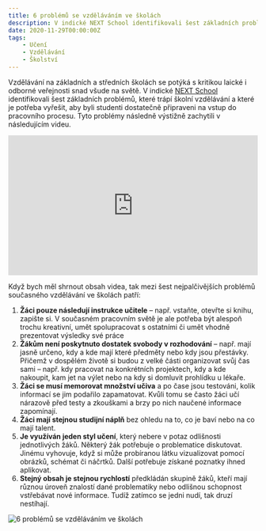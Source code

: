 ```yaml
---
title: 6 problémů se vzděláváním ve školách
description: V indické NEXT School identifikovali šest základních problémů, které trápí školní vzdělávání a které je potřeba vyřešit
date: 2020-11-29T00:00:00Z
tags:
    - Učení
    - Vzdělávání
    - Školství 
---
```

Vzdělávání na základních a středních školách se potýká s kritikou laické i odborné veřejnosti snad všude na světě. V indické [NEXT School](http://www.nextschool.org/) identifikovali šest základních problémů, které trápí školní vzdělávání a které je potřeba vyřešit, aby byli studenti dostatečně připraveni na vstup do pracovního procesu. Tyto problémy následně výstižně zachytili v následujícím videu.

<style>.embed-container { position: relative; padding-bottom: 56.25%; height: 0; overflow: hidden; max-width: 100%; } .embed-container iframe, .embed-container object, .embed-container embed { position: absolute; top: 0; left: 0; width: 100%; height: 100%; }</style><div class='embed-container'><iframe src='https://www.youtube.com/embed/okpg-lVWLbE' frameborder='0' allowfullscreen></iframe></div>

Když bych měl shrnout obsah videa, tak mezi šest nejpalčivějších problémů současného vzdělávání ve školách patří:

1. **Žáci pouze následují instrukce učitele** – např. vstaňte, otevřte si knihu, zapište si. V současném pracovním světě je ale potřeba být alespoň trochu kreativní, umět spolupracovat s ostatními či umět vhodně prezentovat výsledky své práce
2. **Žákům není poskytnuto dostatek svobody v rozhodování** – např. mají jasně určeno, kdy a kde mají které předměty nebo kdy jsou přestávky. Přičemž v dospělém životě si budou z velké části organizovat svůj čas sami – např. kdy pracovat na konkrétních projektech, kdy a kde nakoupit, kam jet na výlet nebo na kdy si domluvit prohlídku u lékaře.
3. **Žáci se musí memorovat množství učiva** a po čase jsou testováni, kolik informací se jim podařilo zapamatovat. Kvůli tomu se často žáci učí nárazově před testy a zkouškami a brzy po nich naučené informace zapomínají.
4. **Žáci mají stejnou studijní náplň** bez ohledu na to, co je baví nebo na co mají talent.
5. **Je využíván jeden styl učení**, který nebere v potaz odlišnosti jednotlivých žáků. Některý žák potřebuje o problematice diskutovat. Jinému vyhovuje, když si může probíranou látku vizualizovat pomocí obrázků, schémat či náčrtků. Další potřebuje získané poznatky ihned aplikovat.
6. **Stejný obsah je stejnou rychlostí** předkládán skupině žáků, kteří mají různou úroveň znalostí dané problematiky nebo odlišnou schopnost vstřebávat nové informace. Tudíž zatímco se jedni nudí, tak druzí nestíhají.

![6 problémů se vzděláváním ve školách](/assets/images/posts/sest-problemu-vzdelavani-ve-skole.png)